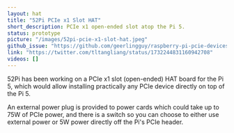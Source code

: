 ```yaml
---
layout: hat
title: "52Pi PCIe x1 Slot HAT"
short_description: PCIe x1 open-ended slot atop the Pi 5.
status: prototype
picture: "/images/52pi-pcie-x1-slot-hat.jpeg"
github_issue: "https://github.com/geerlingguy/raspberry-pi-pcie-devices/issues/566"
link: "https://twitter.com/tltangliang/status/1732244831160942708"
videos: []
---
```

52Pi has been working on a PCIe x1 slot (open-ended) HAT board for the Pi 5, which would allow installing practically any PCIe device directly on top of the Pi 5.

An external power plug is provided to power cards which could take up to 75W of PCIe power, and there is a switch so you can choose to either use external power or 5W power directly off the Pi's PCIe header.
